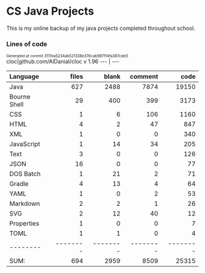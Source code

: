 <!-- This file is generated from README.tmpl.md -->
# CS Java Projects
This is my online backup of my java projects completed throughout school.

### Lines of code
<sup><sub>Generated at commit 3117ea5234ab521338e376cab987f14fa387cde3</sub></sup>
cloc|github.com/AlDanial/cloc v 1.96
--- | ---

Language|files|blank|comment|code
:-------|-------:|-------:|-------:|-------:
Java|627|2488|7874|19150
Bourne Shell|29|400|399|3173
CSS|1|6|106|1160
HTML|4|2|47|847
XML|1|0|0|340
JavaScript|1|14|34|205
Text|3|0|0|126
JSON|16|0|0|77
DOS Batch|1|21|2|71
Gradle|4|13|4|64
YAML|1|0|2|53
Markdown|2|2|1|26
SVG|2|12|40|12
Properties|1|0|0|7
TOML|1|1|0|4
--------|--------|--------|--------|--------
SUM:|694|2959|8509|25315
